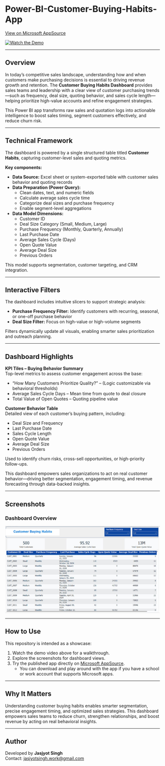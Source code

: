 # Power-BI-Customer-Buying-Habits-App  

[View on Microsoft AppSource](https://appsource.microsoft.com/en-us/product/power-bi/dhyeyconsultingservicespvtltd1584430919382.customer-buying-habits?tab=Overview)  

[![Watch the Demo](https://img.youtube.com/vi/-tZwalVAdAs/0.jpg)](https://youtu.be/-tZwalVAdAs?si=7S-avQH2fLWPF7V8)  

---

## Overview  

In today’s competitive sales landscape, understanding how and when customers make purchasing decisions is essential to driving revenue growth and retention. The **Customer Buying Habits Dashboard** provides sales teams and leadership with a clear view of customer purchasing trends—such as frequency, deal size, quoting behavior, and sales cycle length—helping prioritize high-value accounts and refine engagement strategies.  

This Power BI app transforms raw sales and quotation logs into actionable intelligence to boost sales timing, segment customers effectively, and reduce churn risk.  

---

## Technical Framework  

The dashboard is powered by a single structured table titled **Customer Habits**, capturing customer-level sales and quoting metrics.  

**Key components:**  
- **Data Source:** Excel sheet or system-exported table with customer sales behavior and quoting records  
- **Data Preparation (Power Query):**  
  - Clean dates, text, and numeric fields  
  - Calculate average sales cycle time  
  - Categorize deal sizes and purchase frequency  
  - Enable segment-level aggregations  
- **Data Model Dimensions:**  
  - Customer ID  
  - Deal Size Category (Small, Medium, Large)  
  - Purchase Frequency (Monthly, Quarterly, Annually)  
  - Last Purchase Date  
  - Average Sales Cycle (Days)  
  - Open Quote Value  
  - Average Deal Size  
  - Previous Orders  

This model supports segmentation, customer targeting, and CRM integration.  

---

## Interactive Filters  

The dashboard includes intuitive slicers to support strategic analysis:  
- **Purchase Frequency Filter:** Identify customers with recurring, seasonal, or one-off purchase behavior  
- **Deal Size Filter:** Focus on high-value or high-volume segments  

Filters dynamically update all visuals, enabling smarter sales prioritization and outreach planning.  

---

## Dashboard Highlights  

**KPI Tiles – Buying Behavior Summary**  
Top-level metrics to assess customer engagement across the base:  
- “How Many Customers Prioritize Quality?” – (Logic customizable via behavioral thresholds)  
- Average Sales Cycle Days – Mean time from quote to deal closure  
- Total Value of Open Quotes – Quoting pipeline value  

**Customer Behavior Table**  
Detailed view of each customer’s buying pattern, including:  
- Deal Size and Frequency  
- Last Purchase Date  
- Sales Cycle Length  
- Open Quote Value  
- Average Deal Size  
- Previous Orders  

Used to identify churn risks, cross-sell opportunities, or high-priority follow-ups.  

This dashboard empowers sales organizations to act on real customer behavior—driving better segmentation, engagement timing, and revenue forecasting through data-backed insights.  

---

## Screenshots  

### Dashboard Overview 
![Dashboard Overview](https://github.com/SuperfiedStudd/Power-BI-Customer-Buying-Habits-App/blob/main/docs/dashboard_overview.png?raw=true)   

---

## How to Use  

This repository is intended as a showcase:  
1. Watch the demo video above for a walkthrough.  
2. Explore the screenshots for dashboard views.  
3. Try the published app directly on [Microsoft AppSource](https://appsource.microsoft.com/en-us/product/power-bi/dhyeyconsultingservicespvtltd1584430919382.customer-buying-habits?tab=Overview).  
   - You can download and play around with the app if you have a school or work account that supports Microsoft apps.  

---

## Why It Matters  

Understanding customer buying habits enables smarter segmentation, precise engagement timing, and optimized sales strategies. This dashboard empowers sales teams to reduce churn, strengthen relationships, and boost revenue by acting on real behavioral insights.  

---

## Author  

Developed by **Jasjyot Singh**  
Contact: jasjyotsingh.work@gmail.com  
